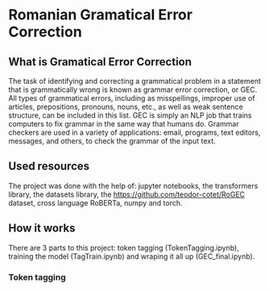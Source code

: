 # Romanian Gramatical Error Correction
## What is Gramatical Error Correction
The task of identifying and correcting a grammatical problem in a statement that is grammatically wrong is known as grammar error correction, or GEC. All types of grammatical errors, including as misspellings, improper use of articles, prepositions, pronouns, nouns, etc., as well as weak sentence structure, can be included in this list. GEC is simply an NLP job that trains computers to fix grammar in the same way that humans do. Grammar checkers are used in a variety of applications: email, programs, text editors, messages, and others, to check the grammar of the input text.
## Used resources
The project was done with the help of: jupyter notebooks, the transformers library, the datasets library, the https://github.com/teodor-cotet/RoGEC dataset, cross language RoBERTa, numpy and torch.
## How it works
There are 3 parts to this project: token tagging (TokenTagging.ipynb), training the model (TagTrain.ipynb) and wraping it all up (GEC_final.ipynb).
### Token tagging 
